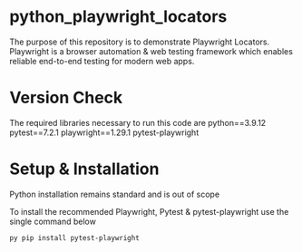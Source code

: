 # python_playwright_locators

The purpose of this repository is to demonstrate Playwright Locators. Playwright is a browser automation & web testing framework which enables reliable end-to-end testing for modern web apps.

# Version Check
The required libraries necessary to run this code are
python==3.9.12
pytest==7.2.1
playwright==1.29.1
pytest-playwright

# Setup & Installation
Python installation remains standard and is out of scope

To install the recommended Playwright, Pytest & pytest-playwright use the single command below

```py pip install pytest-playwright```


